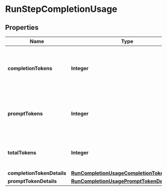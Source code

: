 # RunStepCompletionUsage

## Properties
Name | Type | Description | Notes
------------ | ------------- | ------------- | -------------
**completionTokens** | **Integer** | Number of completion tokens used over the course of the run step. | 
**promptTokens** | **Integer** | Number of prompt tokens used over the course of the run step. | 
**totalTokens** | **Integer** | Total number of tokens used (prompt + completion). | 
**completionTokenDetails** | [**RunCompletionUsageCompletionTokenDetails**](RunCompletionUsageCompletionTokenDetails.md) |  |  [optional]
**promptTokenDetails** | [**RunCompletionUsagePromptTokenDetails**](RunCompletionUsagePromptTokenDetails.md) |  |  [optional]
